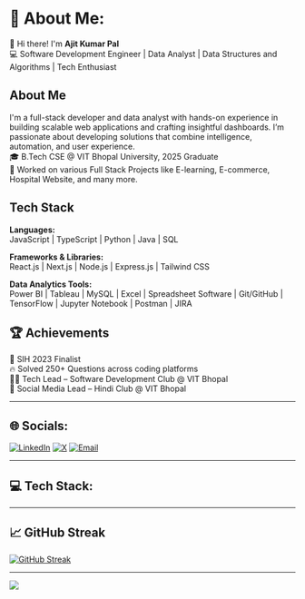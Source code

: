 # 💫 About Me:

👋 Hi there! I'm **Ajit Kumar Pal**  
💻 Software Development Engineer | Data Analyst | Data Structures and Algorithms | Tech Enthusiast

## **About Me**  
I'm a full-stack developer and data analyst with hands-on experience in building scalable web applications and crafting insightful dashboards. I’m passionate about developing solutions that combine intelligence, automation, and user experience.  
🎓 B.Tech CSE @ VIT Bhopal University, 2025 Graduate  
🔧 Worked on various Full Stack Projects like E-learning, E-commerce, Hospital Website, and many more.

## **Tech Stack**  

**Languages:**  
JavaScript | TypeScript | Python | Java | SQL  

**Frameworks & Libraries:**  
React.js | Next.js | Node.js | Express.js | Tailwind CSS  

**Data Analytics Tools:**  
Power BI | Tableau | MySQL | Excel | Spreadsheet Software | Git/GitHub | TensorFlow | Jupyter Notebook | Postman | JIRA  

## 🏆 Achievements  
🧠 SIH 2023 Finalist  
🔥 Solved 250+ Questions across coding platforms  
👨‍💼 Tech Lead – Software Development Club @ VIT Bhopal  
📢 Social Media Lead – Hindi Club @ VIT Bhopal

---

## 🌐 Socials:

[![LinkedIn](https://img.shields.io/badge/LinkedIn-%230077B5.svg?logo=linkedin&logoColor=white)](https://www.linkedin.com/in/ajit-kumar-pal-48a64221a/) 
[![X](https://img.shields.io/badge/X-black.svg?logo=X&logoColor=white)](https://x.com/AjitPal2501) 
[![Email](https://img.shields.io/badge/Email-D14836?logo=gmail&logoColor=white)](mailto:ajit.pal.2501@gmail.com)

---

## 💻 Tech Stack:

<!-- Your existing tech stack badges remain unchanged here -->
<!-- (For brevity, skipping re-pasting the entire badge list) -->

---

## 📈 GitHub Streak

[![GitHub Streak](https://streak-stats.demolab.com/?user=ajit250103&theme=radical&hide_border=false)](https://git.io/streak-stats)

---

[![](https://visitcount.itsvg.in/api?id=@ajit250103&icon=0&color=0)](https://visitcount.itsvg.in)

<!-- Proudly created with GPRM ( https://gprm.itsvg.in ) -->
